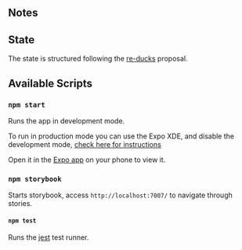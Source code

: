 
## Notes

## State
The state is structured following the [re-ducks](https://github.com/alexnm/re-ducks) proposal.

## Available Scripts

### `npm start`

Runs the app in development mode.

To run in production mode you can use the Expo XDE, and disable the development mode,
[check here for instructions](https://docs.expo.io/versions/latest/guides/development-mode.html)

Open it in the [Expo app](https://expo.io) on your phone to view it.

### `npm storybook`

Starts storybook, access `http://localhost:7007/` to navigate through stories.

#### `npm test`

Runs the [jest](https://github.com/facebook/jest) test runner.
